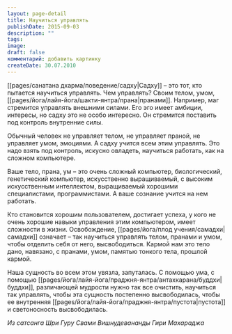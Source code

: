 ```yaml
---
layout: page-detail
title: Научиться управлять
publishDate: 2015-09-03
description: ""
tags: 
image: 
draft: false
комментарий: добавить картинку
createDate: 30.07.2010
---
```


[[pages/санатана дхарма/поведение/садху|Садху]] – это тот, кто пытается научиться управлять. Чем управлять? Своим телом, умом, [[pages/йога/лайя-йога/шакти-янтра/прана|пранами]]. Например, маг стремится управлять внешними силами. Его эго имеет амбиции, интересы, но садху это не особо интересно. Он стремится поставить под контроль внутренние силы.

Обычный человек не управляет телом, не управляет праной, не управляет умом, эмоциями. А садху учится всем этим управлять. Это надо взять под контроль, искусно овладеть, научиться работать, как на сложном компьютере. 

Ваше тело, прана, ум – это очень сложный компьютер, биологический, генетический компьютер, искусственно выращиваемый, с высоким искусственным интеллектом, выращиваемый хорошими специалистами, программистами. А ваше сознание учится на нем работать.

Кто становится хорошим пользователем, достигает успеха, у кого не очень хорошие навыки управления этим компьютером, имеет сложности в жизни. Освобождение, [[pages/йога/плод учения/самадхи|самадхи]] означает – так научиться управлять телом, пранами и умом, чтобы отделить себя от него, высвободиться. Кармой нам это тело дано, навязано, с пранами, умом, памятью тонкого тела, прошлой кармой.

Наша сущность во всем этом увязла, запуталась. С помощью ума, с помощью [[pages/йога/лайя-йога/праджня-янтра/антахкарана/буддхи|буддхи]], различающей мудрости нужно так все очистить, научиться так управлять, чтобы эта сущность постепенно высвободилась, чтобы ее внутренняя [[pages/йога/лайя-йога/праджня-янтра/пустота|пустота]] и светоносность высвободилась.

*Из сатсанга Шри Гуру Свами Вишнудевананды Гири Махараджа*

